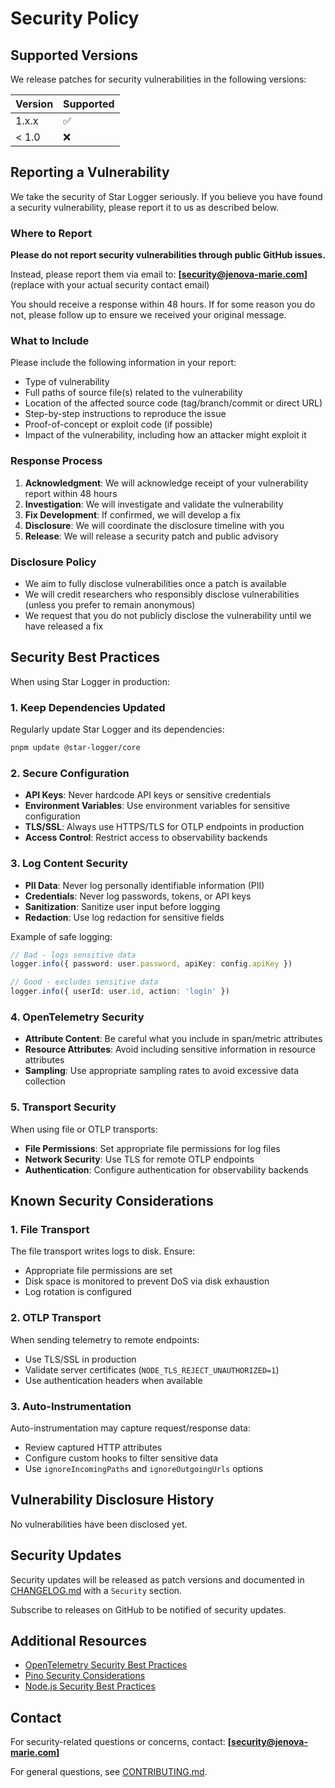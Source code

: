 # Security Policy

## Supported Versions

We release patches for security vulnerabilities in the following versions:

| Version | Supported          |
| ------- | ------------------ |
| 1.x.x   | :white_check_mark: |
| < 1.0   | :x:                |

## Reporting a Vulnerability

We take the security of Star Logger seriously. If you believe you have found a security vulnerability, please report it to us as described below.

### Where to Report

**Please do not report security vulnerabilities through public GitHub issues.**

Instead, please report them via email to: **[security@jenova-marie.com]** (replace with your actual security contact email)

You should receive a response within 48 hours. If for some reason you do not, please follow up to ensure we received your original message.

### What to Include

Please include the following information in your report:

- Type of vulnerability
- Full paths of source file(s) related to the vulnerability
- Location of the affected source code (tag/branch/commit or direct URL)
- Step-by-step instructions to reproduce the issue
- Proof-of-concept or exploit code (if possible)
- Impact of the vulnerability, including how an attacker might exploit it

### Response Process

1. **Acknowledgment**: We will acknowledge receipt of your vulnerability report within 48 hours
2. **Investigation**: We will investigate and validate the vulnerability
3. **Fix Development**: If confirmed, we will develop a fix
4. **Disclosure**: We will coordinate the disclosure timeline with you
5. **Release**: We will release a security patch and public advisory

### Disclosure Policy

- We aim to fully disclose vulnerabilities once a patch is available
- We will credit researchers who responsibly disclose vulnerabilities (unless you prefer to remain anonymous)
- We request that you do not publicly disclose the vulnerability until we have released a fix

## Security Best Practices

When using Star Logger in production:

### 1. Keep Dependencies Updated

Regularly update Star Logger and its dependencies:

```bash
pnpm update @star-logger/core
```

### 2. Secure Configuration

- **API Keys**: Never hardcode API keys or sensitive credentials
- **Environment Variables**: Use environment variables for sensitive configuration
- **TLS/SSL**: Always use HTTPS/TLS for OTLP endpoints in production
- **Access Control**: Restrict access to observability backends

### 3. Log Content Security

- **PII Data**: Never log personally identifiable information (PII)
- **Credentials**: Never log passwords, tokens, or API keys
- **Sanitization**: Sanitize user input before logging
- **Redaction**: Use log redaction for sensitive fields

Example of safe logging:

```typescript
// Bad - logs sensitive data
logger.info({ password: user.password, apiKey: config.apiKey })

// Good - excludes sensitive data
logger.info({ userId: user.id, action: 'login' })
```

### 4. OpenTelemetry Security

- **Attribute Content**: Be careful what you include in span/metric attributes
- **Resource Attributes**: Avoid including sensitive information in resource attributes
- **Sampling**: Use appropriate sampling rates to avoid excessive data collection

### 5. Transport Security

When using file or OTLP transports:

- **File Permissions**: Set appropriate file permissions for log files
- **Network Security**: Use TLS for remote OTLP endpoints
- **Authentication**: Configure authentication for observability backends

## Known Security Considerations

### 1. File Transport

The file transport writes logs to disk. Ensure:
- Appropriate file permissions are set
- Disk space is monitored to prevent DoS via disk exhaustion
- Log rotation is configured

### 2. OTLP Transport

When sending telemetry to remote endpoints:
- Use TLS/SSL in production
- Validate server certificates (`NODE_TLS_REJECT_UNAUTHORIZED=1`)
- Use authentication headers when available

### 3. Auto-Instrumentation

Auto-instrumentation may capture request/response data:
- Review captured HTTP attributes
- Configure custom hooks to filter sensitive data
- Use `ignoreIncomingPaths` and `ignoreOutgoingUrls` options

## Vulnerability Disclosure History

No vulnerabilities have been disclosed yet.

## Security Updates

Security updates will be released as patch versions and documented in [CHANGELOG.md](CHANGELOG.md) with a `Security` section.

Subscribe to releases on GitHub to be notified of security updates.

## Additional Resources

- [OpenTelemetry Security Best Practices](https://opentelemetry.io/docs/concepts/security/)
- [Pino Security Considerations](https://github.com/pinojs/pino/blob/master/docs/security.md)
- [Node.js Security Best Practices](https://nodejs.org/en/docs/guides/security/)

## Contact

For security-related questions or concerns, contact: **[security@jenova-marie.com]**

For general questions, see [CONTRIBUTING.md](CONTRIBUTING.md).
